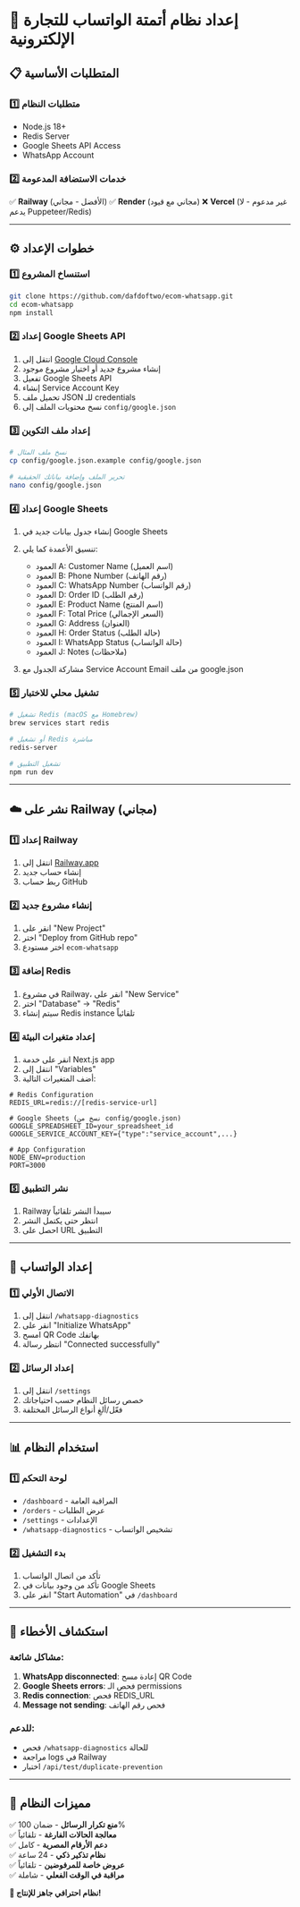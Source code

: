 # 🚀 إعداد نظام أتمتة الواتساب للتجارة الإلكترونية

## 📋 المتطلبات الأساسية

### 1️⃣ متطلبات النظام
- Node.js 18+ 
- Redis Server
- Google Sheets API Access
- WhatsApp Account

### 2️⃣ خدمات الاستضافة المدعومة
✅ **Railway** (الأفضل - مجاني)
✅ **Render** (مجاني مع قيود)
❌ **Vercel** (غير مدعوم - لا يدعم Puppeteer/Redis)

---

## ⚙️ خطوات الإعداد

### 1️⃣ استنساخ المشروع
```bash
git clone https://github.com/dafdoftwo/ecom-whatsapp.git
cd ecom-whatsapp
npm install
```

### 2️⃣ إعداد Google Sheets API
1. انتقل إلى [Google Cloud Console](https://console.cloud.google.com/)
2. إنشاء مشروع جديد أو اختيار مشروع موجود
3. تفعيل Google Sheets API
4. إنشاء Service Account Key
5. تحميل ملف JSON للـ credentials
6. نسخ محتويات الملف إلى `config/google.json`

### 3️⃣ إعداد ملف التكوين
```bash
# نسخ ملف المثال
cp config/google.json.example config/google.json

# تحرير الملف وإضافة بياناتك الحقيقية
nano config/google.json
```

### 4️⃣ إعداد Google Sheets
1. إنشاء جدول بيانات جديد في Google Sheets
2. تنسيق الأعمدة كما يلي:
   - العمود A: Customer Name (اسم العميل)
   - العمود B: Phone Number (رقم الهاتف)
   - العمود C: WhatsApp Number (رقم الواتساب)
   - العمود D: Order ID (رقم الطلب)
   - العمود E: Product Name (اسم المنتج)
   - العمود F: Total Price (السعر الإجمالي)
   - العمود G: Address (العنوان)
   - العمود H: Order Status (حالة الطلب)
   - العمود I: WhatsApp Status (حالة الواتساب)
   - العمود J: Notes (ملاحظات)

3. مشاركة الجدول مع Service Account Email من ملف google.json

### 5️⃣ تشغيل محلي للاختبار
```bash
# تشغيل Redis (macOS مع Homebrew)
brew services start redis

# أو تشغيل Redis مباشرة
redis-server

# تشغيل التطبيق
npm run dev
```

---

## ☁️ نشر على Railway (مجاني)

### 1️⃣ إعداد Railway
1. انتقل إلى [Railway.app](https://railway.app)
2. إنشاء حساب جديد
3. ربط حساب GitHub

### 2️⃣ إنشاء مشروع جديد
1. انقر على "New Project"
2. اختر "Deploy from GitHub repo"
3. اختر مستودع `ecom-whatsapp`

### 3️⃣ إضافة Redis
1. في مشروع Railway، انقر على "New Service"
2. اختر "Database" → "Redis"
3. سيتم إنشاء Redis instance تلقائياً

### 4️⃣ إعداد متغيرات البيئة
1. انقر على خدمة Next.js app
2. انتقل إلى "Variables"
3. أضف المتغيرات التالية:

```env
# Redis Configuration
REDIS_URL=redis://[redis-service-url]

# Google Sheets (نسخ من config/google.json)
GOOGLE_SPREADSHEET_ID=your_spreadsheet_id
GOOGLE_SERVICE_ACCOUNT_KEY={"type":"service_account",...}

# App Configuration
NODE_ENV=production
PORT=3000
```

### 5️⃣ نشر التطبيق
1. Railway سيبدأ النشر تلقائياً
2. انتظر حتى يكتمل النشر
3. احصل على URL التطبيق

---

## 🔧 إعداد الواتساب

### 1️⃣ الاتصال الأولي
1. انتقل إلى `/whatsapp-diagnostics`
2. انقر على "Initialize WhatsApp"
3. امسح QR Code بهاتفك
4. انتظر رسالة "Connected successfully"

### 2️⃣ إعداد الرسائل
1. انتقل إلى `/settings`
2. خصص رسائل النظام حسب احتياجاتك
3. فعّل/ألغِ أنواع الرسائل المختلفة

---

## 📊 استخدام النظام

### 1️⃣ لوحة التحكم
- `/dashboard` - المراقبة العامة
- `/orders` - عرض الطلبات
- `/settings` - الإعدادات
- `/whatsapp-diagnostics` - تشخيص الواتساب

### 2️⃣ بدء التشغيل
1. تأكد من اتصال الواتساب
2. تأكد من وجود بيانات في Google Sheets
3. انقر على "Start Automation" في `/dashboard`

---

## 🐛 استكشاف الأخطاء

### مشاكل شائعة:
1. **WhatsApp disconnected**: إعادة مسح QR Code
2. **Google Sheets errors**: فحص الـ permissions
3. **Redis connection**: فحص REDIS_URL
4. **Message not sending**: فحص رقم الهاتف

### للدعم:
- فحص `/whatsapp-diagnostics` للحالة
- مراجعة logs في Railway
- اختبار `/api/test/duplicate-prevention`

---

## 🎯 مميزات النظام

✅ **منع تكرار الرسائل** - ضمان 100%  
✅ **معالجة الحالات الفارغة** - تلقائياً  
✅ **دعم الأرقام المصرية** - كامل  
✅ **نظام تذكير ذكي** - 24 ساعة  
✅ **عروض خاصة للمرفوضين** - تلقائياً  
✅ **مراقبة في الوقت الفعلي** - شاملة  

**🚀 نظام احترافي جاهز للإنتاج!** 